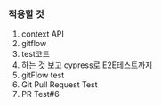 ### 적용할 것

1. context API
2. gitflow
3. test코드
4. 하는 것 보고 cypress로 E2E테스트까지
5. gitFlow test
6. Git Pull Request Test
7. PR Test#6
